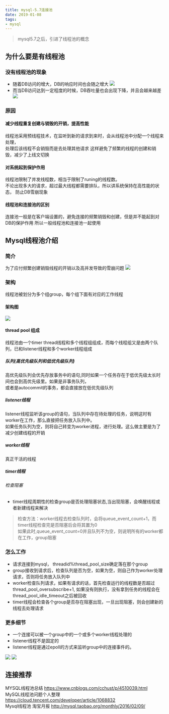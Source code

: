 ```yaml
--- 
title: mysql-5.7连接池 
date: 2019-01-08
tags: 
- mysql 
---
```

> mysql5.7之后，引进了线程池的概念

## 为什么要是有线程池
### 没有线程池的现象
- 随着DB访问的增大，DB的响应时间也会随之增大
![](https://cdn.jsdelivr.net/gh/nber1994/fu0k@master/uPic/20181101110752375_1220949134.png)
- 而当DB访问达到一定程度的时候，DB吞吐量也会出现下降，并且会越来越差
![](https://cdn.jsdelivr.net/gh/nber1994/fu0k@master/uPic/20181101110859422_1674643821.png)

### 原因
#### 减少线程重复创建与销毁的开销，提高性能
线程池采用预线程技术，在监听到新的请求到来时，会从线程池中分配一个线程来处理，  
处理后该线程不会销毁而是去处理其他请求
这样避免了频繁的线程的创建和销毁，减少了上线文切换
#### 对系统起到保护作用
线程池限制了并发线程数，相当于限制了runing的线程数。  
不论出现多大的请求，超过最大线程都需要排队，所以讲系统保持在高性能的状态， 防止DB雪崩现象

#### 线程池和连接池的区别
连接池一般是在客户端设置的，避免连接的频繁销毁和创建，但是并不能起到对DB的保护作用
所以一般线程池和连接池一起使用

## Mysql线程池介绍
### 简介
为了应付频繁创建销毁线程的开销以及高并发导致的雪崩问题
![](https://cdn.jsdelivr.net/gh/nber1994/fu0k@master/uPic/20181101111906731_304857661.png)

### 架构
线程池被划分为多个组group，每个组下面有对应的工作线程
#### 架构图
![](https://cdn.jsdelivr.net/gh/nber1994/fu0k@master/uPic/20181101112056619_915771195.png)

#### thread pool 组成
线程池由一个timer thread线程和多个线程组组成，而每个线程组又是由两个队列，已和listener线程和多个worker线程组成
##### 队列(高优先级队列和低优先级队列)
高优先级队列会优先存放事务中的语句,同时如果一个任务存在于低优先级太长时间也会到高优先级里。如果是非事务队列，  
或者是autocommit的事务，都会直接放在低优先级队列
##### listener线程
listener线程监听该group的语句，当队列中存在待处理的任务，说明这时有worker在工作，那么直接把任务放入队列中。  
如果任务队列为空，则将自己转变为worker进程，进行处理。这么做主要是为了减少创建线程的开销
##### worker线程
真正干活的线程
##### timer线程
###### 检查阻塞
- timer线程周期性的检查group是否处理阻塞状态,当出现阻塞，会唤醒线程或者新建线程来解决  
> 检查方法：worker线程去检查队列时，会将queue_event_count+1，而timer线程检查完是否阻塞后会将其置为0  
> 如果此时,queue_event_count=0并且队列不为空，则说明所有的worker都在工作，group阻塞  

### 怎么工作
- 请求连接到mysql， threadid%thread_pool_size确定落在那个group
- group接收到请求后，检查队列是否为空，如果为空，则自己作为worker处理请求，否则将任务放入队列中
- worker检查队列请求，如果有请求的话，首先检查运行的线程数是否超过thread_pool_oversubscribe+1, 如果没有则执行，没有拿到任务的线程会在thread_pool_idle_timeout之后被回收
- timer线程会检查各个group是否存在阻塞出现，一旦出现阻塞，则会创建新的线程去处理请求

### 更多细节
- 一个连接可以被一个group中的一个或多个worker线程处理的
- listener线程不是固定的
- listener线程是通过epoll的方式来监听group中的连接事件的。

![](https://cdn.jsdelivr.net/gh/nber1994/fu0k@master/uPic/20181101115827163_935281056.png)
![](https://cdn.jsdelivr.net/gh/nber1994/fu0k@master/uPic/20181101115848289_1835895799.png)

## 连接推荐
MYSQL线程池总结 https://www.cnblogs.com/cchust/p/4510039.html  
MySQL线程池问题个人整理 https://cloud.tencent.com/developer/article/1068832  
Mysql线程池 淘宝月报 http://mysql.taobao.org/monthly/2016/02/09/
